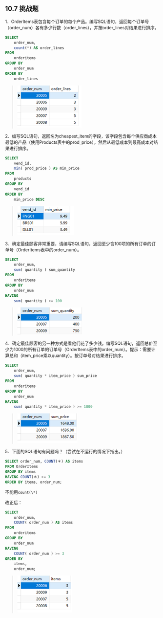## 10.7 挑战题

1．OrderItems表包含每个订单的每个产品。编写SQL语句，返回每个订单号（order_num）各有多少行数（order_lines），并按order_lines对结果进行排序。

```sql
SELECT
	order_num,
	count(*) AS order_lines 
FROM
	orderitems 
GROUP BY
	order_num 
ORDER BY
	order_lines
```

> ![image-20240302200558536](./assets/image-20240302200558536.png)

2．编写SQL语句，返回名为cheapest_item的字段，该字段包含每个供应商成本最低的产品（使用Products表中的prod_price），然后从最低成本到最高成本对结果进行排序。

```sql
SELECT
	vend_id,
	min( prod_price ) AS min_price 
FROM
	products 
GROUP BY
	vend_id 
ORDER BY
	min_price DESC
```

> ![image-20240302201409480](./assets/image-20240302201409480.png)

3．确定最佳顾客非常重要，请编写SQL语句，返回至少含100项的所有订单的订单号（OrderItems表中的order_num）。

```sql
SELECT
	order_num,
	sum( quantity ) sum_quantity 
FROM
	orderitems 
GROUP BY
	order_num 
HAVING
	sum( quantity ) >= 100
```

> ![image-20240302201643373](./assets/image-20240302201643373.png)

4．确定最佳顾客的另一种方式是看他们花了多少钱。编写SQL语句，返回总价至少为1000的所有订单的订单号（OrderItems表中的order_num）。提示：需要计算总和（item_price乘以quantity）。按订单号对结果进行排序。

```sql
SELECT
	order_num,
	sum( quantity * item_price ) sum_price 
FROM
	orderitems 
GROUP BY
	order_num 
HAVING
	sum( quantity * item_price ) >= 1000
```

> ![image-20240302201747183](./assets/image-20240302201747183.png)

5．下面的SQL语句有问题吗？（尝试在不运行的情况下指出。）

```sql
SELECT order_num, COUNT(＊) AS items
FROM OrderItems
GROUP BY items
HAVING COUNT(＊) >= 3
ORDER BY items, order_num;
```

不能用`count(\*)`

改正后：

```sql
SELECT
	order_num,
	COUNT( order_num ) AS items 
FROM
	orderitems 
GROUP BY
	order_num 
HAVING
	COUNT( order_num ) >= 3 
ORDER BY
	items,
	order_num;
```

> ![image-20240302202925907](./assets/image-20240302202925907.png)
